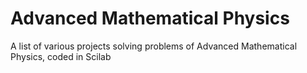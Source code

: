 # Advanced Mathematical Physics
A list of various projects solving problems of Advanced Mathematical Physics, coded in Scilab
